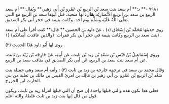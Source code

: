٧٩٨١ -** د:** أم سعد بنت سعد بْن الربيع بْن عَمْرو بْن أَبي زهير،** ويُقال:** أم سعد الربيع بن سعد بن الربيع الأَنْصارِيّة.**يقال:** لها صحبة، قتل أبوها سعد بن الربيع مع النبي صَلَّى اللَّهُ عَلَيْهِ وسَلَّمَ يوم أحد، وكانت يتيمة في حجر أبي بكر الصديق.

روى حديثها مُحَمَّد بْن إِسْحَاق (د) ، عَنْ داود بن الحصين،** قال:** كنت أقرأ على أم سعد بنت سعد بن الربيع وكانت يتيمة في حجر أبي بكر فقرأت: {والذين عاقدت أيمانكم) {١) .

روى لها أَبُو داود هَذَا الحديث (٢) .

وروى إِسْمَاعِيلُ بْنُ قَيْسِ بْنِ سَعْدِ بْن زيد بْن ثابت، عَن أَبِيهِ، عَنْ خَارِجَة بْن زَيْد بن ثابت، عن أم سعد بنت سعد بن الربيع، عَن أبي بكر الصديق في مناقب سعد بن الربيع.

وَقَال محمد بن سعد في ترجمة خارجة بن زيد بن ثابت (٣) : وأمه أم سعد وهي جميلة بنت سَعْد بْن الربيع بْن عَمْرو بن أَبي زهير بن مَالِك بن امرئ القيس بن مالك بن ثعلبة من بني الحارث ابن الخزرج.

فعلى هذا تكون هذه والتي قبلها واحدة إن صح أن التي قبلها امرأة زيد بن ثابت، ويكون قول من قال إنها بنت زيد بن ثابت غلطا، والله أعلم.
